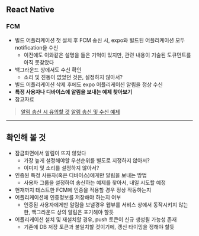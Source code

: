 ## React Native
### FCM
- 빌드 어플리케이션 첫 설치 후 FCM 송신 시, expo와 빌드된 어플리케이션 모두 notification을 수신
  - 이전에도 이와같은 설명을 들은 기억이 있지만, 관련 내용이 기술된 도큐먼트를 아직 못찾았다
- 백그라운드 상에서도 수신 확인
  - 소리 및 진동이 없었던 것은, 설정하지 않아서?
- 빌드 어플리케이션 삭제 후에도 expo 어플리케이션 알림을 정상 수신
- **특정 사용자나 디바이스에 알림을 보내는 예제 찾아보기**
- 참고자료
> [알림 송신 시 유의할 것](https://dev.to/marianapatcosta/basics-and-caveats-of-expo-notifications-23cd)
[알림 송신 및 수신 예제](https://snack.expo.dev/@cheonaru/push-notifications)


---

## 확인해 볼 것
- 잠금화면에서 알림이 뜨지 않았다
  - 가장 높게 설정해야할 우선순위를 별도로 지정하지 않아서?
  - 이미지 및 소리를 설정하지 않아서?
- 인증된 특정 사용자(혹은 디바이스)에게만 알림을 보내는 방법
  - 사용자 그룹을 설정하여 송신하는 예제를 찾아서, 내일 시도할 예정
- 현재까지 테스트한 FCM에 인증을 적용할 경우 정상 작동하는지
- 어플리케이션에 인증정보를 저장해야 하는지 여부
  - 인증된 사용자에게만 알림을 보낼경우 웹뷰를 서비스 상에서 동작시키지 않는 한, 백그라운드 상의 알림은 포기해야 할듯
- 어플리케이션 설치 및 재설치할 경우, push 토큰이 신규 생성될 가능성 존재
  - 기존에 DB 저장 토큰과 불일치할 것이기에, 갱신 타이밍을 정해야 할듯